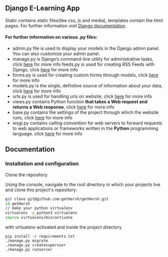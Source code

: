 ## Django E-Learning App

Static  contains static files(like css, js and media), templates contain the html pages. For further information visit [Django documentation](https://docs.djangoproject.com/en/3.2/). 

#### For further information on various .py files:

- admin.py file is used to display your models in the Django admin panel. You can also customize your admin panel.
- manage.py is Django’s command-line utility for administrative tasks, click [here](https://docs.djangoproject.com/en/3.2/ref/django-admin/) for more info
  feeds.py is used for creating RSS Feeds with Django, click [here](https://docs.djangoproject.com/en/3.2/ref/contrib/syndication/) for more info
- forms.py is used for creating custom forms through models, click [here](https://docs.djangoproject.com/en/3.2/topics/forms/) for more info
- models.py is the single, definitive source of information about your data, click [here](https://docs.djangoproject.com/en/3.2/topics/db/models/) for more info
- urls.py is used for handling urls on website, click [here](https://docs.djangoproject.com/en/3.2/topics/http/urls/) for more info
- views.py contains Python function **that takes a Web request and returns a Web response**, click [here](https://docs.djangoproject.com/en/3.2/topics/http/views/) for more info
- base.py contains the settings of the project through which the website runs, click [here](https://docs.djangoproject.com/en/3.2/topics/settings/) for more info
- wsgi.py contains calling convention for web servers to forward requests to web applications or frameworks written in the **Python** programming language. click [here](https://docs.djangoproject.com/en/3.2/howto/deployment/wsgi/) for more info



## Documentation



### Installation and configuration 

Clone the repository

Using the console, navigate to the root directory in which your projects live and clone this project's repository:

```bash
git clone git@github.com:getHarsh/getHarsh.git
cd getHarsh
// make your python virtualenv
virtualenv -p python3 virtualenv
source virtualenv/bin/activate
```

with virtualenv activated and inside the project directory

```
pip install -r requirements.txt
./manage.py migrate
./manage.py createsuperuser
./manage.py runserver
```
